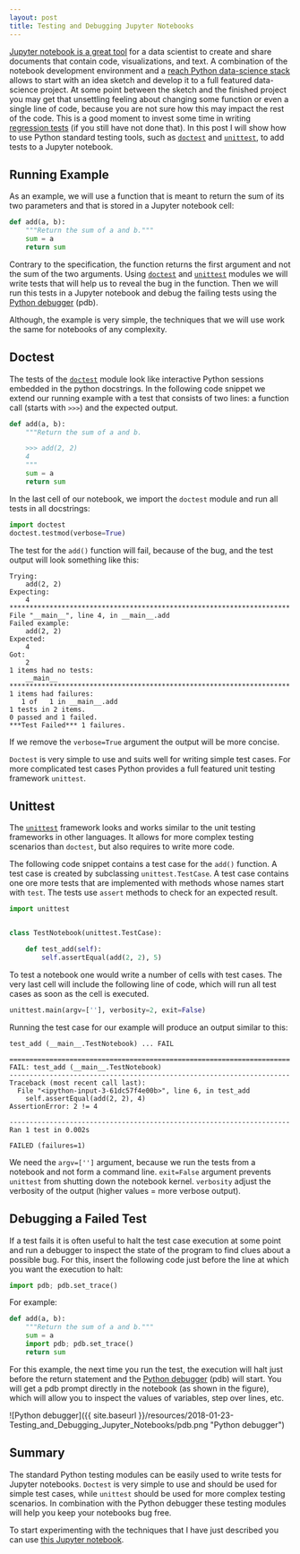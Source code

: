 ```yaml
---
layout: post
title: Testing and Debugging Jupyter Notebooks
---
```


[Jupyter notebook is a great tool](https://www.youtube.com/watch?v=GMKZD1Ohlzk)
for a data scientist to create and share documents that contain code,
visualizations, and text.  A combination of the notebook development
environment and a
[reach Python data-science stack](https://pydata.org/downloads.html) allows to
start with an idea sketch and develop it to a full featured data-science
project.  At some point between the sketch and the finished project you may get
that unsettling feeling about changing some function or even a single line of
code, because you are not sure how this may impact the rest of the code.  This
is a good moment to invest some time in writing
[regression tests](https://en.wikipedia.org/wiki/Regression_testing) (if you
still have not done that).  In this post I will show how to use Python standard
testing tools, such as
[`doctest`](https://docs.python.org/3.6/library/doctest.html) and
[`unittest`](https://docs.python.org/3.6/library/unittest.html), to add tests to
a Jupyter notebook.

## Running Example

As an example, we will use a function that is meant to return the sum of its two parameters and that is stored in a Jupyter notebook cell:

```python
def add(a, b):
    """Return the sum of a and b."""
    sum = a
    return sum
```

Contrary to the specification, the function returns the first argument and not
the sum of the two arguments.  Using
[`doctest`](https://docs.python.org/3.6/library/doctest.html) and
[`unittest`](https://docs.python.org/3.6/library/unittest.html) modules we will
write tests that will help us to reveal the bug in the function.  Then we will
run this tests in a Jupyter notebook and debug the failing tests using the
[Python debugger](https://docs.python.org/3/library/pdb.html) (pdb).

Although, the example is very simple, the techniques that we will use work the same for notebooks of any complexity.

## Doctest

The tests of the [`doctest`](https://docs.python.org/3.6/library/doctest.html)
module look like interactive Python sessions embedded in the python docstrings.
In the following code snippet we extend our running example with a test that
consists of two lines: a function call (starts with `>>>`) and the expected output.

```python
def add(a, b):
    """Return the sum of a and b.

    >>> add(2, 2)
    4
    """
    sum = a
    return sum
```

In the last cell of our notebook, we import the `doctest` module and run all tests in all docstrings:

```python
import doctest
doctest.testmod(verbose=True)
```

The test for the `add()` function will fail, because of the bug, and the test output will look something like this:

```
Trying:
    add(2, 2)
Expecting:
    4
**********************************************************************
File "__main__", line 4, in __main__.add
Failed example:
    add(2, 2)
Expected:
    4
Got:
    2
1 items had no tests:
    __main__
**********************************************************************
1 items had failures:
   1 of   1 in __main__.add
1 tests in 2 items.
0 passed and 1 failed.
***Test Failed*** 1 failures.
```

If we remove the `verbose=True` argument the output will be more concise.

`Doctest` is very simple to use and suits well for writing simple test cases.
For more complicated test cases Python provides a full featured unit testing
framework `unittest`.

## Unittest

The [`unittest`](https://docs.python.org/3.6/library/unittest.html) framework
looks and works similar to the unit testing frameworks in other languages. It
allows for more complex testing scenarios than `doctest`, but also requires to
write more code.

The following code snippet contains a test case for the `add()` function. A
test case is created by subclassing `unittest.TestCase`. A test case contains
one ore more tests that are implemented with methods whose names start with
`test`. The tests use `assert` methods to check for an expected result.

```python
import unittest


class TestNotebook(unittest.TestCase):

    def test_add(self):
        self.assertEqual(add(2, 2), 5)
```

To test a notebook one would write a number of cells with test cases. The very
last cell will include the following line of code, which will run all test
cases as soon as the cell is executed.

```python
unittest.main(argv=[''], verbosity=2, exit=False)
```

Running the test case for our example will produce an output similar to this:

```
test_add (__main__.TestNotebook) ... FAIL

======================================================================
FAIL: test_add (__main__.TestNotebook)
----------------------------------------------------------------------
Traceback (most recent call last):
  File "<ipython-input-3-61dc57f4e00b>", line 6, in test_add
    self.assertEqual(add(2, 2), 4)
AssertionError: 2 != 4

----------------------------------------------------------------------
Ran 1 test in 0.002s

FAILED (failures=1)
```

We need the `argv=['']` argument, because we run the tests from a notebook and not form a command line. `exit=False` argument prevents `unittest` from shutting down the notebook kernel. `verbosity` adjust the verbosity of the output (higher values = more verbose output).

## Debugging a Failed Test

If a test fails it is often useful to halt the test case execution at some
point and run a debugger to inspect the state of the program to find clues
about a possible bug. For this, insert the following code just before the line
at which you want the execution to halt:

```python
import pdb; pdb.set_trace()
```

For example:

```python
def add(a, b):
    """Return the sum of a and b."""
    sum = a
    import pdb; pdb.set_trace()
    return sum
```

For this example, the next time you run the test, the execution will halt just
before the return statement and the
[Python debugger](https://docs.python.org/3/library/pdb.html) (pdb) will
start. You will get a pdb prompt directly in the notebook (as shown in the
figure), which will allow you to inspect the values of variables, step over
lines, etc.

![Python debugger]({{ site.baseurl }}/resources/2018-01-23-Testing_and_Debugging_Jupyter_Notebooks/pdb.png "Python debugger")

## Summary

The standard Python testing modules can be easily used to write tests for
Jupyter notebooks. `Doctest` is very simple to use and should be used for simple
test cases, while `unittest` should be used for more complex testing
scenarios. In combination with the Python debugger these testing modules will
help you keep your notebooks bug free.

To start experimenting with the techniques that I have just described you can
use [this Jupyter notebook](/resources/2018-01-23-Testing_and_Debugging_Jupyter_Notebooks/test_and_debug.ipynb).
